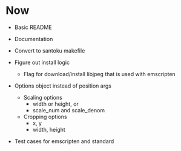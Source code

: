 # Now

- Basic README
- Documentation

- Convert to santoku makefile

- Figure out install logic
    - Flag for download/install libjpeg that is used with emscripten

- Options object instead of position args
    - Scaling options
        - width or height, or
        - scale_num and scale_denom
    - Cropping options
        - x, y
        - width, height

- Test cases for emscripten and standard
